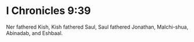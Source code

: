 # I Chronicles 9:39

Ner fathered Kish, Kish fathered Saul, Saul fathered Jonathan, Malchi-shua, Abinadab, and Eshbaal.
